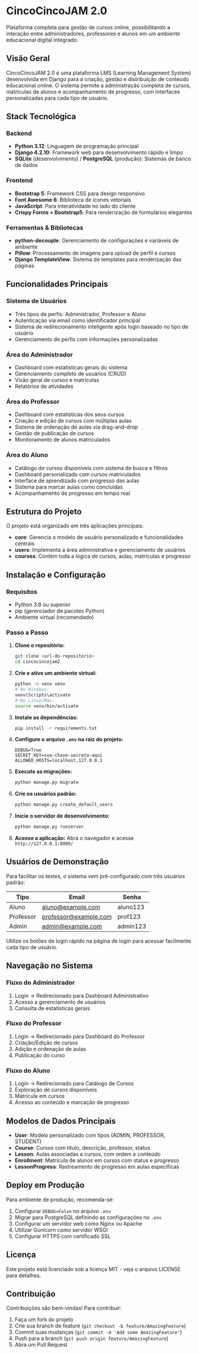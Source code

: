 # CincoCincoJAM 2.0

Plataforma completa para gestão de cursos online, possibilitando a interação entre administradores, professores e alunos em um ambiente educacional digital integrado.

## Visão Geral

CincoCincoJAM 2.0 é uma plataforma LMS (Learning Management System) desenvolvida em Django para a criação, gestão e distribuição de conteúdo educacional online. O sistema permite a administração completa de cursos, matrículas de alunos e acompanhamento de progresso, com interfaces personalizadas para cada tipo de usuário.

## Stack Tecnológica

### Backend
- **Python 3.12**: Linguagem de programação principal
- **Django 4.2.10**: Framework web para desenvolvimento rápido e limpo
- **SQLite** (desenvolvimento) / **PostgreSQL** (produção): Sistemas de banco de dados

### Frontend
- **Bootstrap 5**: Framework CSS para design responsivo
- **Font Awesome 6**: Biblioteca de ícones vetoriais
- **JavaScript**: Para interatividade no lado do cliente
- **Crispy Forms + Bootstrap5**: Para renderização de formulários elegantes

### Ferramentas & Bibliotecas
- **python-decouple**: Gerenciamento de configurações e variáveis de ambiente
- **Pillow**: Processamento de imagens para upload de perfil e cursos
- **Django TemplateView**: Sistema de templates para renderização das páginas

## Funcionalidades Principais

### Sistema de Usuários
- Três tipos de perfis: Administrador, Professor e Aluno
- Autenticação via email como identificador principal
- Sistema de redirecionamento inteligente após login baseado no tipo de usuário
- Gerenciamento de perfis com informações personalizadas

### Área do Administrador
- Dashboard com estatísticas gerais do sistema
- Gerenciamento completo de usuários (CRUD)
- Visão geral de cursos e matrículas
- Relatórios de atividades

### Área do Professor
- Dashboard com estatísticas dos seus cursos
- Criação e edição de cursos com múltiplas aulas
- Sistema de ordenação de aulas via drag-and-drop
- Gestão de publicação de cursos
- Monitoramento de alunos matriculados

### Área do Aluno
- Catálogo de cursos disponíveis com sistema de busca e filtros
- Dashboard personalizado com cursos matriculados
- Interface de aprendizado com progresso das aulas
- Sistema para marcar aulas como concluídas
- Acompanhamento de progresso em tempo real

## Estrutura do Projeto

O projeto está organizado em três aplicações principais:

- **core**: Gerencia o modelo de usuário personalizado e funcionalidades centrais
- **users**: Implementa a área administrativa e gerenciamento de usuários
- **courses**: Contém toda a lógica de cursos, aulas, matrículas e progresso

## Instalação e Configuração

### Requisitos
- Python 3.8 ou superior
- pip (gerenciador de pacotes Python)
- Ambiente virtual (recomendado)

### Passo a Passo

1. **Clone o repositório:**
   ```bash
   git clone <url-do-repositorio>
   cd cincocincojam2
   ```

2. **Crie e ative um ambiente virtual:**
   ```bash
   python -m venv venv
   # No Windows:
   venv\Scripts\activate
   # No Linux/Mac:
   source venv/bin/activate
   ```

3. **Instale as dependências:**
   ```bash
   pip install -r requirements.txt
   ```

4. **Configure o arquivo `.env` na raiz do projeto:**
   ```
   DEBUG=True
   SECRET_KEY=sua-chave-secreta-aqui
   ALLOWED_HOSTS=localhost,127.0.0.1
   ```

5. **Execute as migrações:**
   ```bash
   python manage.py migrate
   ```

6. **Crie os usuários padrão:**
   ```bash
   python manage.py create_default_users
   ```

7. **Inicie o servidor de desenvolvimento:**
   ```bash
   python manage.py runserver
   ```

8. **Acesse a aplicação:**
   Abra o navegador e acesse `http://127.0.0.1:8000/`

## Usuários de Demonstração

Para facilitar os testes, o sistema vem pré-configurado com três usuários padrão:

| Tipo | Email | Senha |
|------|-------|-------|
| Aluno | aluno@example.com | aluno123 |
| Professor | professor@example.com | prof123 |
| Admin | admin@example.com | admin123 |

Utilize os botões de login rápido na página de login para acessar facilmente cada tipo de usuário.

## Navegação no Sistema

### Fluxo do Administrador
1. Login → Redirecionado para Dashboard Administrativo
2. Acesso a gerenciamento de usuários
3. Consulta de estatísticas gerais

### Fluxo do Professor
1. Login → Redirecionado para Dashboard do Professor
2. Criação/Edição de cursos
3. Adição e ordenação de aulas
4. Publicação do curso

### Fluxo do Aluno
1. Login → Redirecionado para Catálogo de Cursos
2. Exploração de cursos disponíveis
3. Matrícula em cursos
4. Acesso ao conteúdo e marcação de progresso

## Modelos de Dados Principais

- **User**: Modelo personalizado com tipos (ADMIN, PROFESSOR, STUDENT)
- **Course**: Cursos com título, descrição, professor, status
- **Lesson**: Aulas associadas a cursos, com ordem e conteúdo
- **Enrollment**: Matrícula de alunos em cursos com status e progresso
- **LessonProgress**: Rastreamento de progresso em aulas específicas

## Deploy em Produção

Para ambiente de produção, recomenda-se:

1. Configurar `DEBUG=False` no arquivo `.env`
2. Migrar para PostgreSQL definindo as configurações no `.env`
3. Configurar um servidor web como Nginx ou Apache
4. Utilizar Gunicorn como servidor WSGI
5. Configurar HTTPS com certificado SSL

## Licença

Este projeto está licenciado sob a licença MIT - veja o arquivo LICENSE para detalhes.

## Contribuição

Contribuições são bem-vindas! Para contribuir:

1. Faça um fork do projeto
2. Crie sua branch de feature (`git checkout -b feature/AmazingFeature`)
3. Commit suas mudanças (`git commit -m 'Add some AmazingFeature'`)
4. Push para a branch (`git push origin feature/AmazingFeature`)
5. Abra um Pull Request
